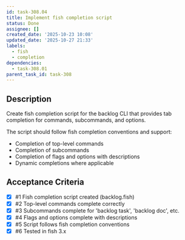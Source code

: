 ```yaml
---
id: task-308.04
title: Implement fish completion script
status: Done
assignee: []
created_date: '2025-10-23 10:08'
updated_date: '2025-10-27 21:33'
labels:
  - fish
  - completion
dependencies:
  - task-308.01
parent_task_id: task-308
---
```


## Description

<!-- SECTION:DESCRIPTION:BEGIN -->
Create fish completion script for the backlog CLI that provides tab completion for commands, subcommands, and options.

The script should follow fish completion conventions and support:
- Completion of top-level commands
- Completion of subcommands
- Completion of flags and options with descriptions
- Dynamic completions where applicable
<!-- SECTION:DESCRIPTION:END -->

## Acceptance Criteria
<!-- AC:BEGIN -->
- [x] #1 Fish completion script created (backlog.fish)
- [x] #2 Top-level commands complete correctly
- [x] #3 Subcommands complete for 'backlog task', 'backlog doc', etc.
- [x] #4 Flags and options complete with descriptions
- [x] #5 Script follows fish completion conventions
- [x] #6 Tested in fish 3.x
<!-- AC:END -->
